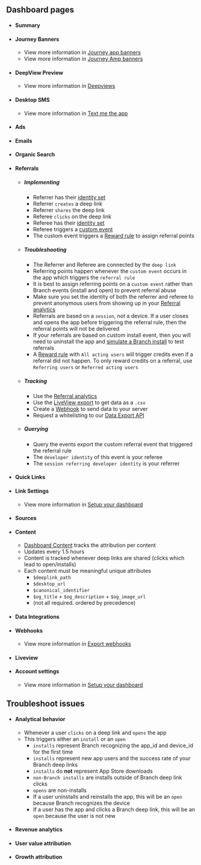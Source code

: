 
## Dashboard pages

- #### Summary
- #### Journey Banners
    - View more information in [Journey app banners](/pages/web/journeys/)
    - View more information in [Journey Amp banners](/pages/web/amp-journeys/)
- #### DeepView Preview
    - View more information in [Deepviews](/pages/web/deep-views/)
- #### Desktop SMS
    - View more information in [Text me the app](/pages/web/text-me-the-app/)
- #### Ads
- #### Emails
- #### Organic Search
- #### Referrals

    - ##### Implementing

        - Referrer has their [identity set](#dialog-code)
        - Referrer `creates` a deep link
        - Referrer `shares` the deep link
        - Referee `clicks` on the deep link
        - Referee has their [identity set](#dialog-code)
        - Referee triggers a [custom event](#dialog-code)
        - The custom event triggers a [Reward rule](https://dashboard.branch.io/referrals/rules) to assign referral points

    - ##### Troubleshooting

        - The Referrer and Referee are connected by the `deep link`
        - Referring points happen whenever the `custom event` occurs in the app which triggers the `referral rule`
        - It is best to assign referring points on a `custom event` rather than Branch events (install and open) to prevent referral abuse
        - Make sure you set the identity of both the referrer and referee to prevent anonymous users from showing up in your [Referral analytics](https://dashboard.branch.io/referrals/analytics)
        - Referrals are based on a `session`, not a device. If a user closes and opens the app before triggering the referral rule, then the referral points will not be delivered
        - If your referrals are based on custom install event, then you will need to uninstall the app and [simulate a Branch install](#dialog-code) to test referrals
        - A [Reward rule](https://dashboard.branch.io/referrals/rules) with `All acting users` will trigger credits even if a referral did not happen. To only reward credits on a referral, use `Referring users` or `Referred acting users`

    - ##### Tracking
        - Use the [Referral analytics](https://dashboard.branch.io/referrals/analytics)
        - Use the [LiveView export](https://dashboard.branch.io/liveview/link_clicks) to get data as a `.csv`
        - Create a [Webhook](/pages/exports/webhooks) to send data to your server
        - Request a whitelisting to our [Data Export API](/pages/exports/api)

    - ##### Querying
        - Query the events export the custom referral event that triggered the referral rule
        - The `developer identity` of this event is your referee
        - The `session referring developer identity` is your referrer

- #### Quick Links
- #### Link Settings
    - View more information in [Setup your dashboard](/pages/dashboard/setup/)
- #### Sources
- #### Content
    - [Dashboard Content](https://dashboard.branch.io/content) tracks the attribution per content
    - Updates every 1.5 hours
    - Content is tracked whenever deep links are shared (clicks which lead to open/installs)
    - Each content must be meaningful unique attributes
        - `$deeplink_path`
        - `$desktop_url`
        - `$canonical_identifier`
        - `$og_title` + `$og_description` + `$og_image_url`
        - (not all required. ordered by precedence)

- #### Data Integrations
- #### Webhooks
    - View more information in [Export webhooks](/pages/exports/webhooks/)
- #### Liveview
- #### Account settings
    - View more information in [Setup your dashboard](/pages/dashboard/setup/)

## Troubleshoot issues

- #### Analytical behavior
    + Whenever a user `clicks` on a deep link and `opens` the app
    + This triggers either an `install` or an `open`
        + `installs` represent Branch recognizing the app_id and device_id for the first time
        + `installs` represent new app users and the success rate of your Branch deep links
        + `installs` do **not** represent App Store downloads
        + `non-Branch installs` are installs outside of Branch deep link clicks
        + `opens` are non-installs
        + If a user uninstalls and reinstalls the app, this will be an `open` because Branch recognizes the device
        + If a user has the app and clicks a Branch deep link, this will be an `open` because the user is not new

- #### Revenue analytics

- #### User value attribution

- #### Growth attribution
